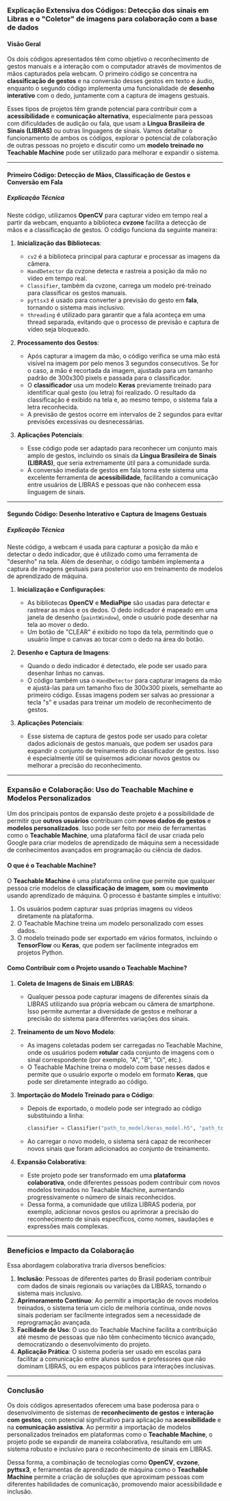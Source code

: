 
### Explicação Extensiva dos Códigos: Detecção dos sinais em Libras e o "Coletor" de imagens para colaboração com a base de dados

#### Visão Geral

Os dois códigos apresentados têm como objetivo o reconhecimento de gestos manuais e a interação com o computador através de movimentos de mãos capturados pela webcam. O primeiro código se concentra na **classificação de gestos** e na conversão desses gestos em texto e áudio, enquanto o segundo código implementa uma funcionalidade de **desenho interativo** com o dedo, juntamente com a captura de imagens gestuais.

Esses tipos de projetos têm grande potencial para contribuir com a **acessibilidade** e **comunicação alternativa**, especialmente para pessoas com dificuldades de audição ou fala, que usam a **Língua Brasileira de Sinais (LIBRAS)** ou outras linguagens de sinais. Vamos detalhar o funcionamento de ambos os códigos, explorar o potencial de colaboração de outras pessoas no projeto e discutir como um **modelo treinado no Teachable Machine** pode ser utilizado para melhorar e expandir o sistema.

---

#### Primeiro Código: Detecção de Mãos, Classificação de Gestos e Conversão em Fala

##### Explicação Técnica

Neste código, utilizamos **OpenCV** para capturar vídeo em tempo real a partir da webcam, enquanto a biblioteca **cvzone** facilita a detecção de mãos e a classificação de gestos. O código funciona da seguinte maneira:

1. **Inicialização das Bibliotecas**:
   - `cv2` é a biblioteca principal para capturar e processar as imagens da câmera.
   - `HandDetector` da cvzone detecta e rastreia a posição da mão no vídeo em tempo real.
   - `Classifier`, também da cvzone, carrega um modelo pré-treinado para classificar os gestos manuais.
   - `pyttsx3` é usado para converter a previsão do gesto em **fala**, tornando o sistema mais inclusivo.
   - `threading` é utilizado para garantir que a fala aconteça em uma thread separada, evitando que o processo de previsão e captura de vídeo seja bloqueado.

2. **Processamento dos Gestos**:
   - Após capturar a imagem da mão, o código verifica se uma mão está visível na imagem por pelo menos 3 segundos consecutivos. Se for o caso, a mão é recortada da imagem, ajustada para um tamanho padrão de 300x300 pixels e passada para o classificador.
   - O **classificador** usa um modelo **Keras** previamente treinado para identificar qual gesto (ou letra) foi realizado. O resultado da classificação é exibido na tela e, ao mesmo tempo, o sistema fala a letra reconhecida.
   - A previsão de gestos ocorre em intervalos de 2 segundos para evitar previsões excessivas ou desnecessárias.

3. **Aplicações Potenciais**:
   - Esse código pode ser adaptado para reconhecer um conjunto mais amplo de gestos, incluindo os sinais da **Língua Brasileira de Sinais (LIBRAS)**, que seria extremamente útil para a comunidade surda. 
   - A conversão imediata de gestos em fala torna este sistema uma excelente ferramenta de **acessibilidade**, facilitando a comunicação entre usuários de LIBRAS e pessoas que não conhecem essa linguagem de sinais.

---

#### Segundo Código: Desenho Interativo e Captura de Imagens Gestuais

##### Explicação Técnica

Neste código, a webcam é usada para capturar a posição da mão e detectar o dedo indicador, que é utilizado como uma ferramenta de "desenho" na tela. Além de desenhar, o código também implementa a captura de imagens gestuais para posterior uso em treinamento de modelos de aprendizado de máquina.

1. **Inicialização e Configurações**:
   - As bibliotecas **OpenCV** e **MediaPipe** são usadas para detectar e rastrear as mãos e os dedos. O dedo indicador é mapeado em uma janela de desenho (`paintWindow`), onde o usuário pode desenhar na tela ao mover o dedo.
   - Um botão de "CLEAR" é exibido no topo da tela, permitindo que o usuário limpe o canvas ao tocar com o dedo na área do botão.

2. **Desenho e Captura de Imagens**:
   - Quando o dedo indicador é detectado, ele pode ser usado para desenhar linhas no canvas.
   - O código também usa o `HandDetector` para capturar imagens da mão e ajustá-las para um tamanho fixo de 300x300 pixels, semelhante ao primeiro código. Essas imagens podem ser salvas ao pressionar a tecla "s" e usadas para treinar um modelo de reconhecimento de gestos.

3. **Aplicações Potenciais**:
   - Esse sistema de captura de gestos pode ser usado para coletar dados adicionais de gestos manuais, que podem ser usados para expandir o conjunto de treinamento do classificador de gestos. Isso é especialmente útil se quisermos adicionar novos gestos ou melhorar a precisão do reconhecimento.

---

### Expansão e Colaboração: Uso do Teachable Machine e Modelos Personalizados

Um dos principais pontos de expansão deste projeto é a possibilidade de permitir que **outros usuários** contribuam com **novos dados de gestos** e **modelos personalizados**. Isso pode ser feito por meio de ferramentas como o **Teachable Machine**, uma plataforma fácil de usar criada pelo Google para criar modelos de aprendizado de máquina sem a necessidade de conhecimentos avançados em programação ou ciência de dados.

#### O que é o Teachable Machine?

O **Teachable Machine** é uma plataforma online que permite que qualquer pessoa crie modelos de **classificação de imagem**, **som** ou **movimento** usando aprendizado de máquina. O processo é bastante simples e intuitivo:
1. Os usuários podem capturar suas próprias imagens ou vídeos diretamente na plataforma.
2. O Teachable Machine treina um modelo personalizado com esses dados.
3. O modelo treinado pode ser exportado em vários formatos, incluindo o **TensorFlow** ou **Keras**, que podem ser facilmente integrados em projetos Python.

#### Como Contribuir com o Projeto usando o Teachable Machine?

1. **Coleta de Imagens de Sinais em LIBRAS**:
   - Qualquer pessoa pode capturar imagens de diferentes sinais da LIBRAS utilizando sua própria webcam ou câmera de smartphone. Isso permite aumentar a diversidade de gestos e melhorar a precisão do sistema para diferentes variações dos sinais.

2. **Treinamento de um Novo Modelo**:
   - As imagens coletadas podem ser carregadas no Teachable Machine, onde os usuários podem **rotular** cada conjunto de imagens com o sinal correspondente (por exemplo, "A", "B", "Oi", etc.).
   - O Teachable Machine treina o modelo com base nesses dados e permite que o usuário exporte o modelo em formato **Keras**, que pode ser diretamente integrado ao código.

3. **Importação do Modelo Treinado para o Código**:
   - Depois de exportado, o modelo pode ser integrado ao código substituindo a linha:
     ```python
     classifier = Classifier("path_to_model/keras_model.h5", "path_to_labels/labels.txt")
     ```
   - Ao carregar o novo modelo, o sistema será capaz de reconhecer novos sinais que foram adicionados ao conjunto de treinamento.

4. **Expansão Colaborativa**:
   - Este projeto pode ser transformado em uma **plataforma colaborativa**, onde diferentes pessoas podem contribuir com novos modelos treinados no Teachable Machine, aumentando progressivamente o número de sinais reconhecidos.
   - Dessa forma, a comunidade que utiliza LIBRAS poderia, por exemplo, adicionar novos gestos ou aprimorar a precisão do reconhecimento de sinais específicos, como nomes, saudações e expressões mais complexas.

---

### Benefícios e Impacto da Colaboração

Essa abordagem colaborativa traria diversos benefícios:
1. **Inclusão**: Pessoas de diferentes partes do Brasil poderiam contribuir com dados de sinais regionais ou variações da LIBRAS, tornando o sistema mais inclusivo.
2. **Aprimoramento Contínuo**: Ao permitir a importação de novos modelos treinados, o sistema teria um ciclo de melhoria contínua, onde novos sinais poderiam ser facilmente integrados sem a necessidade de reprogramação avançada.
3. **Facilidade de Uso**: O uso do Teachable Machine facilita a contribuição até mesmo de pessoas que não têm conhecimento técnico avançado, democratizando o desenvolvimento do projeto.
4. **Aplicação Prática**: O sistema poderia ser usado em escolas para facilitar a comunicação entre alunos surdos e professores que não dominam LIBRAS, ou em espaços públicos para interações inclusivas.

---

### Conclusão

Os dois códigos apresentados oferecem uma base poderosa para o desenvolvimento de sistemas de **reconhecimento de gestos** e **interação com gestos**, com potencial significativo para aplicação na **acessibilidade** e na **comunicação assistiva**. Ao permitir a importação de modelos personalizados treinados em plataformas como o **Teachable Machine**, o projeto pode se expandir de maneira colaborativa, resultando em um sistema robusto e inclusivo para o reconhecimento de sinais em LIBRAS.

Dessa forma, a combinação de tecnologias como **OpenCV**, **cvzone**, **pyttsx3**, e ferramentas de aprendizado de máquina como o **Teachable Machine** permite a criação de soluções que aproximam pessoas com diferentes habilidades de comunicação, promovendo maior acessibilidade e inclusão.
